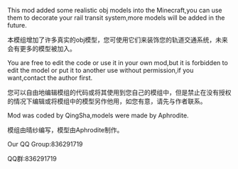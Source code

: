 This mod added some realistic obj models into the Minecraft,you can use them to decorate your rail transit system,more models will be added in the future.

本模组增加了许多真实的obj模型，您可使用它们来装饰您的轨道交通系统，未来会有更多的模型被加入。

You are free to edit the code or use it in your own mod,but it is forbidden to edit the model or put it to another use without permission,if you want,contact the author first.

您可以自由地编辑模组的代码或将其使用到您自己的模组中，但是禁止在没有授权的情况下编辑或将模组中的模型另作他用，如您有意，请先与作者联系。

Mod was coded by QingSha,models were made by Aphrodite.

模组由晴纱编写，模型由Aphrodite制作。

Our QQ Group:836291719

QQ群:836291719
